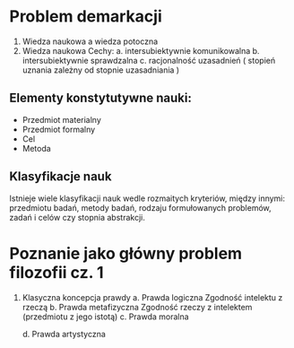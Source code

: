 # Problem demarkacji

1. Wiedza naukowa a wiedza potoczna
2. Wiedza naukowa
   Cechy:
	a. intersubiektywnie komunikowalna
    b. intersubiektywnie sprawdzalna
    c. racjonalność uzasadnień ( stopień uznania zależny od stopnie uzasadniania ) 

## Elementy konstytutywne nauki:
   - Przedmiot materialny
   - Przedmiot formalny
   - Cel
   - Metoda


## Klasyfikacje nauk
Istnieje wiele klasyfikacji nauk wedle rozmaitych kryteriów, między innymi: przedmiotu badań, metody badań, rodzaju formułowanych problemów, zadań i celów czy stopnia abstrakcji.


# Poznanie jako główny problem filozofii cz. 1
1. Klasyczna koncepcja prawdy
    a. Prawda logiczna
        Zgodność intelektu z rzeczą
    b. Prawda metafizyczna
        Zgodność rzeczy z intelektem (przedmiotu z jego istotą)
    c. Prawda moralna
        
    d. Prawda artystyczna
        
